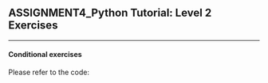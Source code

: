 ## ASSIGNMENT4_Python Tutorial: Level 2 Exercises
---
#### Conditional exercises
Please refer to the code:

